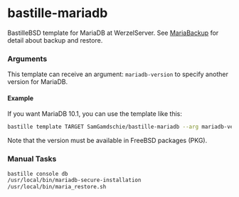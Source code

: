# bastille-mariadb
BastilleBSD template for MariaDB at WerzelServer.
See [MariaBackup](https://mariadb.com/kb/en/mariabackup/) for detail about backup and restore.

### Arguments
This template can receive an argument: `mariadb-version` to specify another version for MariaDB.

#### Example
If you want MariaDB 10.1, you can use the template like this:

```sh
bastille template TARGET SamGamdschie/bastille-mariadb --arg mariadb-version=101
```

Note that the version must be available in FreeBSD packages (PKG).

### Manual Tasks
```sh
bastille console db
/usr/local/bin/mariadb-secure-installation
/usr/local/bin/maria_restore.sh
```

